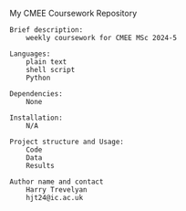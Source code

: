 My CMEE Coursework Repository

    Brief description: 
        weekly coursework for CMEE MSc 2024-5

    Languages: 
        plain text
        shell script
        Python

    Dependencies: 
        None

    Installation: 
        N/A

    Project structure and Usage: 
        Code
        Data
        Results

    Author name and contact
        Harry Trevelyan
        hjt24@ic.ac.uk